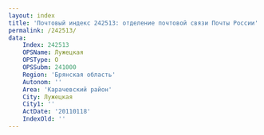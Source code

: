 ```yaml
---
layout: index
title: 'Почтовый индекс 242513: отделение почтовой связи Почты России'
permalink: /242513/
data:
    Index: 242513
    OPSName: Лужецкая
    OPSType: О
    OPSSubm: 241000
    Region: 'Брянская область'
    Autonom: ''
    Area: 'Карачевский район'
    City: Лужецкая
    City1: ''
    ActDate: '20110118'
    IndexOld: ''
---
```

